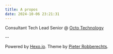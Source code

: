 ```yaml
---
title: A propos
date: 2024-10-06 23:21:31
---
```


Consultant Tech Lead Senior @ [Octo Technology](https://octo.com/)

--

Powered by [Hexo.io](https://hexo.io/).
Theme by [Pieter Robberechts](https://github.com/probberechts/hexo-theme-cactus).
